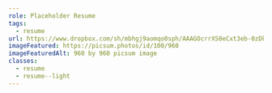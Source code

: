 ```yaml
---
role: Placeholder Resume
tags:
  - resume
url: https://www.dropbox.com/sh/mbhgj9aomqo0sph/AAAGOcrrXS0eCxt3eb-0zDkwa?dl=0
imageFeatured: https://picsum.photos/id/100/960
imageFeaturedAlt: 960 by 960 picsum image
classes:
  - resume
  - resume--light
---
```

